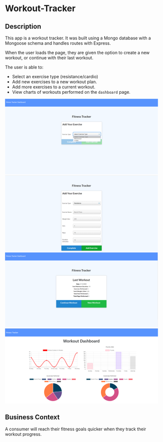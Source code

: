# Workout-Tracker

## Description

This app is a workout tracker. It was built using a Mongo database with a Mongoose schema and handles routes with Express.

When the user loads the page, they are given the option to create a new workout, or continue with their last workout.

The user is able to:

  * Select an exercise type (resistance/cardio)
  * Add new exercises to a new workout plan.
  * Add more exercises to a current workout.
  * View charts of workouts performed on the `dashboard` page.

<img src="assets/select-exercise.png">

<img src="assets/add-exercise.png">

<img src="assets/last-workout.png">

<img src="assets/workout-dashboard.png">

## Business Context

A consumer will reach their fitness goals quicker when they track their workout progress.
